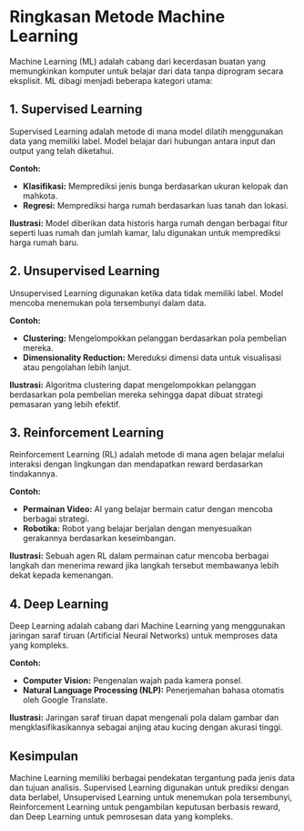 # Ringkasan Metode Machine Learning

Machine Learning (ML) adalah cabang dari kecerdasan buatan yang memungkinkan komputer untuk belajar dari data tanpa diprogram secara eksplisit. ML dibagi menjadi beberapa kategori utama:

## 1. Supervised Learning
Supervised Learning adalah metode di mana model dilatih menggunakan data yang memiliki label. Model belajar dari hubungan antara input dan output yang telah diketahui.

**Contoh:**
- **Klasifikasi:** Memprediksi jenis bunga berdasarkan ukuran kelopak dan mahkota.
- **Regresi:** Memprediksi harga rumah berdasarkan luas tanah dan lokasi.

**Ilustrasi:**
Model diberikan data historis harga rumah dengan berbagai fitur seperti luas rumah dan jumlah kamar, lalu digunakan untuk memprediksi harga rumah baru.

## 2. Unsupervised Learning
Unsupervised Learning digunakan ketika data tidak memiliki label. Model mencoba menemukan pola tersembunyi dalam data.

**Contoh:**
- **Clustering:** Mengelompokkan pelanggan berdasarkan pola pembelian mereka.
- **Dimensionality Reduction:** Mereduksi dimensi data untuk visualisasi atau pengolahan lebih lanjut.

**Ilustrasi:**
Algoritma clustering dapat mengelompokkan pelanggan berdasarkan pola pembelian mereka sehingga dapat dibuat strategi pemasaran yang lebih efektif.

## 3. Reinforcement Learning
Reinforcement Learning (RL) adalah metode di mana agen belajar melalui interaksi dengan lingkungan dan mendapatkan reward berdasarkan tindakannya.

**Contoh:**
- **Permainan Video:** AI yang belajar bermain catur dengan mencoba berbagai strategi.
- **Robotika:** Robot yang belajar berjalan dengan menyesuaikan gerakannya berdasarkan keseimbangan.

**Ilustrasi:**
Sebuah agen RL dalam permainan catur mencoba berbagai langkah dan menerima reward jika langkah tersebut membawanya lebih dekat kepada kemenangan.

## 4. Deep Learning
Deep Learning adalah cabang dari Machine Learning yang menggunakan jaringan saraf tiruan (Artificial Neural Networks) untuk memproses data yang kompleks.

**Contoh:**
- **Computer Vision:** Pengenalan wajah pada kamera ponsel.
- **Natural Language Processing (NLP):** Penerjemahan bahasa otomatis oleh Google Translate.

**Ilustrasi:**
Jaringan saraf tiruan dapat mengenali pola dalam gambar dan mengklasifikasikannya sebagai anjing atau kucing dengan akurasi tinggi.

## Kesimpulan
Machine Learning memiliki berbagai pendekatan tergantung pada jenis data dan tujuan analisis. Supervised Learning digunakan untuk prediksi dengan data berlabel, Unsupervised Learning untuk menemukan pola tersembunyi, Reinforcement Learning untuk pengambilan keputusan berbasis reward, dan Deep Learning untuk pemrosesan data yang kompleks.
```
